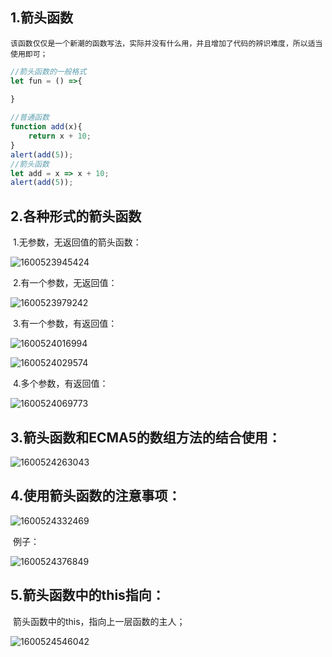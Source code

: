 ## 1.箭头函数
	该函数仅仅是一个新潮的函数写法，实际并没有什么用，并且增加了代码的辨识难度，所以适当使用即可；
```javascript
//箭头函数的一般格式
let fun = () =>{
            
}
```
```javascript
//普通函数
function add(x){
    return x + 10;
}
alert(add(5));
//箭头函数
let add = x => x + 10;
alert(add(5));
```
## 2.各种形式的箭头函数
​	1.无参数，无返回值的箭头函数：

![1600523945424](C:\Users\lenovo\AppData\Roaming\Typora\typora-user-images\1600523945424.png)

​	2.有一个参数，无返回值：

![1600523979242](C:\Users\lenovo\AppData\Roaming\Typora\typora-user-images\1600523979242.png)

​	3.有一个参数，有返回值：

![1600524016994](C:\Users\lenovo\AppData\Roaming\Typora\typora-user-images\1600524016994.png)

![1600524029574](C:\Users\lenovo\AppData\Roaming\Typora\typora-user-images\1600524029574.png)

​	4.多个参数，有返回值：

![1600524069773](C:\Users\lenovo\AppData\Roaming\Typora\typora-user-images\1600524069773.png)

## 3.箭头函数和ECMA5的数组方法的结合使用：

![1600524263043](C:\Users\lenovo\AppData\Roaming\Typora\typora-user-images\1600524263043.png)

## 4.使用箭头函数的注意事项：

![1600524332469](C:\Users\lenovo\AppData\Roaming\Typora\typora-user-images\1600524332469.png)

​	例子：

![1600524376849](C:\Users\lenovo\AppData\Roaming\Typora\typora-user-images\1600524376849.png)

## 5.箭头函数中的this指向：

​	箭头函数中的this，指向上一层函数的主人；

![1600524546042](C:\Users\lenovo\AppData\Roaming\Typora\typora-user-images\1600524546042.png)

